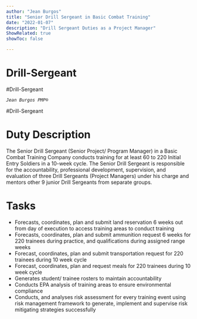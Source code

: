 ```yaml
---
author: "Jean Burgos"
title: "Senior Drill Sergeant in Basic Combat Training"
date: "2022-01-07"
description: "Drill Sergeant Duties as a Project Manager"
ShowRelated: true
showToc: false

---
```

# 
# Drill-Sergeant
#Drill-Sergeant

*`Jean Burgos PMP®`*

#Drill-Sergeant

# Duty Description
The Senior Drill Sergeant (Senior Project/ Program Manager) in a Basic Combat Training Company conducts training for at least 60 to 220 Initial Entry Soldiers in a 10-week cycle. The Senior Drill Sergeant is responsible for the accountability, professional development, supervision, and evaluation of three Drill Sergeants (Project Managers) under his charge and mentors other 9 junior Drill Sergeants from separate groups.

# Tasks
- Forecasts, coordinates, plan and submit land reservation 6 weeks out from day of execution to access training areas to conduct training
- Forecasts, coordinates, plan and submit ammunition request 6 weeks for 220 trainees during practice, and qualifications during assigned range weeks
- Forecast, coordinates, plan and submit transportation request for 220 trainees during 10 week cycle
- Forecast, coordinates, plan and request meals for 220 trainees during 10 week cycle
- Generates student/ trainee rosters to maintain accountability
- Conducts EPA analysis of training areas to ensure environmental compliance
- Conducts, and analyses risk assessment for every training event using risk management framework to generate, implement and supervise risk mitigating strategies successfully
